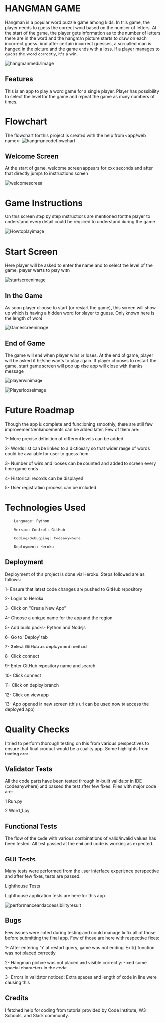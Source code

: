 
# HANGMAN GAME
Hangman is a popular word puzzle game among kids. In this game, the player needs to guess the correct 
word based on the number of letters. At the start of the game, the player gets information as to the 
number of letters there are in the word and the hangman picture starts to draw on each incorrect guess.
And after certain incorrect guesses, a so-called man is hanged in the picture and the game ends with a loss.
If a player manages to guess the word correctly, it's a win. 

![hangmanmediaimage](/images/)

## Features
This is an app to play a word game for a single player. Player has possibility to select the level for the game and repeat the game as many numbers of times.

# Flowchart
The flowchart for this project is created with the help from <app/web name>:
![hangmancodeflowchart](/images/)

## Welcome Screen
At the start of game, welcome screen appears for xxx seconds and
after that directly jumps to instructions screen

![welcomescreen](/images/welcomescreen.png)

# Game Instructions
On this screen step by step instructions are mentioned for the player to understand every detail could be required to understand during the game

![Howtoplayimage](/images/howtoplay.png)

# Start Screen
Here player will be asked to enter the name and to select the level of the game, player wants to play with

![startscreenimage](/images/choosegamelevel.png)

## In the Game
As soon player choose to start (or restart the game), this screen will show up which is having a hidden word for player to guess. Only known here is the length of word

![Gamescreenimage](/images/gamescreen.png)

## End of Game
The game will end when player wins or loses. At the end of game, player will be asked if he/she wants to play again. If player chooses to restart the game, start game screen will pop up else app will close with thanks message

![playerwinimage](/images/wingame.png)

![Playerlooseimage](/images/lossgame.png)

# Future Roadmap
Though the app is complete and functioning smoothly, there are still few improvement/enhancements can be added later. Few of them are:

1-      More precise definition of different levels can be added

2-      Words list can be linked to a dictionary so that wider range of words could be available for user to guess from

3-      Number of wins and looses can be counted and added to screen every time game ends

4-      Historical records can be displayed

5-      User registration process can be included

 

# Technologies Used
        Language: Python

        Version Control: GitHub

        Coding/Debugging: Codeanywhere

        Deployment: Heroku

## Deployment
Deployment of this project is done via Heroku. Steps followed are as follows:

1-   Ensure that latest code changes are pushed to GitHub repository

2-  Login to Heroku

3-   Click on “Create New App”

4-   Choose a unique name for the app and the region

5-   Add build packs- Python and Nodejs

6-   Go to 'Deploy' tab

7-   Select GitHub as deployment method

8-   Click connect

9-   Enter GitHub repository name and search

10-  Click connect

11-  Click on deploy branch

12-  Click on view app

13-  App opened in new screen (this url can be used now to access the deployed app)

# Quality Checks
I tried to perform thorough testing on this from various perspectives to ensure that final product would be a quality app. Some highlights from testing are:

## Validator Tests
All the code parts have been tested through in-built validator in IDE (codeanywhere) and passed the test after few fixes. Files with major code are:

1  Run.py

2  Word_1.py

## Functional Tests
The flow of the code with various combinations of valid/invalid values has been tested. All test passed at the end and code is working as expected.

## GUI Tests
Many tests were performed from the user interface experience perspective and after few fixes, tests are passed.

Lighthouse Tests

Lighthouse application tests are here for this app

![performanceandaccessibilityresult]()

## Bugs
Few issues were noted during testing and could manage to fix all of those before submitting the final app. Few of those are here with respective fixes:

1- After entering 'n' at restart query, game was not ending: Exit() function was not placed correctly

2- Hangman picture was not placed and visible correctly: Fixed some special characters in the code

3- Errors in validator noticed: Extra spaces and length of code in line were causing this

## Credits
I fetched help for coding from tutorial provided by Code Institute, W3 Schools, and Slack community.
















































































































